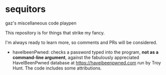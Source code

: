 # sequitors
gaz's miscellaneous code playpen

This repository is for things that strike my fancy.

I'm always ready to learn more, so comments and PRs will be considered.

* haveIbeenPwned: 
checks a password typed into the program, **not as a command-line argument**, against the fabulously appreciated HaveIBeenPwned database at https://haveibeenpwned.com run by Troy Hunt. The code includes some attributions.

